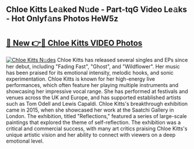 ## Chloe Kitts Le𝚊ked N𝚞de - Part-tqG Video Le𝚊ks - Hot Onlyf𝚊ns Photos HeW5z

# <h2><a href="http://ab5357.deff.icu/?id=Chloe+Kitts">🔗 New 👉🔴 Chloe Kitts VIDEO Photos</a></h2>

[![Chloe Kitts N𝚞des](https://i.imgur.com/rIISA9y.gif)](http://ab5357.deff.icu/?id=Chloe+Kitts)
Chloe Kitts has released several singles and EPs since her debut, including "Fading Fast", "Ghost", and "Wildflower". Her music has been praised for its emotional intensity, melodic hooks, and sonic experimentation. Chloe Kitts is known for her high-energy live performances, which often feature her playing multiple instruments and showcasing her impressive vocal range. She has performed at festivals and venues across the UK and Europe, and has supported established artists such as Tom Odell and Lewis Capaldi. Chloe Kitts's breakthrough exhibition came in 2015, when she showcased her work at the Saatchi Gallery in London. The exhibition, titled "Reflections," featured a series of large-scale paintings that explored the theme of self-reflection. The exhibition was a critical and commercial success, with many art critics praising Chloe Kitts's unique artistic vision and her ability to connect with viewers on a deep emotional level.
